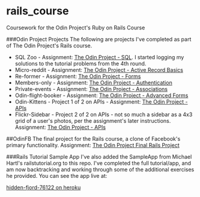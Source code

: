 # rails_course
Coursework for the Odin Project's Ruby on Rails Course

###Odin Project Projects
The following are projects I've completed as part of The Odin Project's Rails course.

* SQL Zoo - Assignment: [The Odin Project - SQL](http://www.theodinproject.com/ruby-on-rails/sql). I started logging my solutions to the tutorial problems from the 4th round.
* Micro-reddit - Assignment: [The Odin Project - Active Record Basics](http://www.theodinproject.com/ruby-on-rails/building-with-active-record)
* Re-former - Assignment: [The Odin Project - Forms](http://www.theodinproject.com/ruby-on-rails/forms)
* Members-only - Assignment: [The Odin Project - Authentication](http://www.theodinproject.com/ruby-on-rails/authentication)
* Private-events - Assignment: [The Odin Project - Associations](http://www.theodinproject.com/ruby-on-rails/associations?ref=lc-pb)
* Odin-flight-booker - Assignment: [The Odin Project - Advanced Forms](http://www.theodinproject.com/ruby-on-rails/building-advanced-forms)
* Odin-Kittens - Project 1 of 2 on APIs - Assignment: [The Odin Project - APIs](http://www.theodinproject.com/ruby-on-rails/apis)
* Flickr-Sidebar - Project 2 of 2 on APIs - not so much a sidebar as a 4x3 grid of a user's photos, per the assignment's later instructions. Assignment: [The Odin Project - APIs](http://www.theodinproject.com/ruby-on-rails/apis)

##OdinFB
The final project for the Rails course, a clone of Facebook's primary functionality. Assignment: [The Odin Project Final Rails Project](http://www.theodinproject.com/ruby-on-rails/final-project)

###Rails Tutorial Sample App
I've also added the SampleApp from Michael Hartl's railstutorial.org to this repo. I've completed the full tutorial/app, and am now backtracking and working through some of the additional exercises he provided. You can see the app live at:

[hidden-fjord-76122 on heroku](https://hidden-fjord-76122.herokuapp.com)
